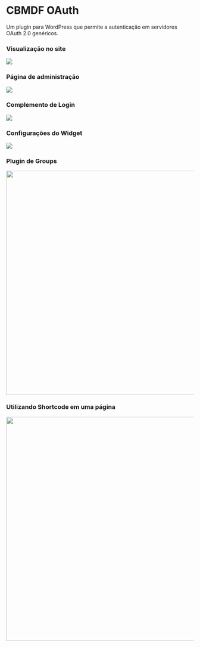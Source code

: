 # CBMDF OAuth

Um plugin para WordPress que permite a autenticação em servidores OAuth 2.0 genéricos.

### Visualização no site
<img src="https://i.imgur.com/StfYaTF.png">

### Página de administração
<img src="https://imgur.com/3s4jjht">

### Complemento de Login
<img src="https://imgur.com/lsOBXH8">

### Configurações do Widget
<img src="https://imgur.com/KVh3avY">

### Plugin de Groups
<img src="https://imgur.com/n6rhJ5i" width="600px">

### Utilizando Shortcode em uma página
<img src="https://i.imgur.com/FPC5zpt.png" width="600px">
